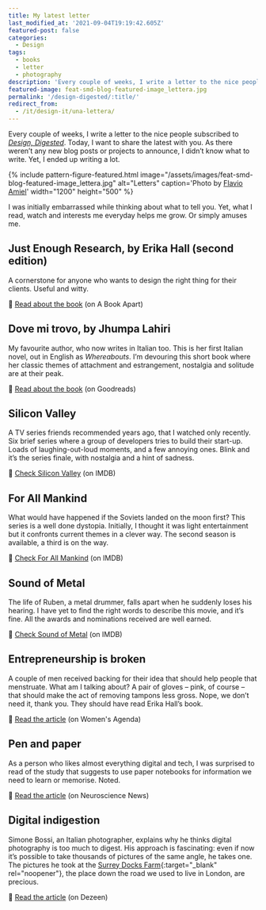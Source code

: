 ```yaml
---
title: My latest letter
last_modified_at: '2021-09-04T19:19:42.605Z'
featured-post: false
categories:
  - Design
tags:
  - books
  - letter
  - photography
description: 'Every couple of weeks, I write a letter to the nice people subscribed to Design, Digested. This is the one where I didn''t know what to write.'
featured-image: feat-smd-blog-featured-image_lettera.jpg
permalink: '/design-digested/:title/'
redirect_from:
  - /it/design-it/una-lettera/
---
```

<p class="lead">Every couple of weeks, I write a letter to the nice people subscribed to <a href="https://us10.campaign-archive.com/home/?u=0c9027b00ef8ad1210adae70d&id=d77c0b18a8" target="_blank" rel="noopener"><em>Design, Digested</em></a>. Today, I want to share the latest with you. As there weren’t any new blog posts or projects to announce, I didn’t know what to write. Yet, I ended up writing a lot.</p>

<!--more-->

{% include pattern-figure-featured.html image="/assets/images/feat-smd-blog-featured-image_lettera.jpg" alt="Letters" caption='Photo by <a href="https://unsplash.com/@flavioamiel" target="_blank" rel="noopener">Flavio Amiel</a>' width="1200" height="500" %}

I was initially embarrassed while thinking about what to tell you. Yet, what I read, watch and interests me everyday helps me grow. Or simply amuses me.

## Just Enough Research, by Erika Hall (second edition)

A cornerstone for anyone who wants to design the right thing for their clients. Useful and witty.

<p class="detached">🔗 <a href="https://abookapart.com/products/just-enough-research" target="_blank" rel="noopener">Read about the book</a> (on A Book Apart)</p>

## Dove mi trovo, by Jhumpa Lahiri

My favourite author, who now writes in Italian too. This is her first Italian novel, out in English as _Whereabouts_. I’m devouring this short book where her classic themes of attachment and estrangement, nostalgia and solitude are at their peak.

<p class="detached">🔗 <a href="https://www.goodreads.com/book/show/41584982-dove-mi-trovo" target="_blank" rel="noopener">Read about the book</a> (on Goodreads)</p>

## Silicon Valley

A TV series friends recommended years ago, that I watched only recently. Six brief series where a group of developers tries to build their start-up. Loads of laughing-out-loud moments, and a few annoying ones. Blink and it’s the series finale, with nostalgia and a hint of sadness.

<p class="detached">🔗 <a href="https://www.imdb.com/title/tt2575988/" target="_blank" rel="noopener">Check Silicon Valley</a> (on IMDB)</p>

## For All Mankind

What would have happened if the Soviets landed on the moon first? This series is a well done dystopia. Initially, I thought it was light entertainment but it confronts current themes in a clever way. The second season is available, a third is on the way.

<p class="detached">🔗 <a href="https://www.imdb.com/title/tt7772588/" target="_blank" rel="noopener">Check For All Mankind</a> (on IMDB)</p>

## Sound of Metal

The life of Ruben, a metal drummer, falls apart when he suddenly loses his hearing. I have yet to find the right words to describe this movie, and it’s fine. All the awards and nominations received are well earned.

<p class="detached">🔗 <a href="https://www.imdb.com/title/tt5363618/" target="_blank" rel="noopener">Check Sound of Metal</a> (on IMDB)</p>

## Entrepreneurship is broken

A couple of men received backing for their idea that should help people that menstruate. What am I talking about? A pair of gloves – pink, of course – that should make the act of removing tampons less gross. Nope, we don’t need it, thank you. They should have read Erika Hall’s book.

<p class="detached">🔗 <a href="https://womensagenda.com.au/latest/the-tampon-removal-glove-created-by-men-that-got-investor-backing-is-an-example-of-a-broken-system/" target="_blank" rel="noopener">Read the article</a> (on Women's Agenda)</p>

## Pen and paper

As a person who likes almost everything digital and tech, I was surprised to read of the study that suggests to use paper notebooks for information we need to learn or memorise. Noted.

<p class="detached">🔗 <a href="https://neurosciencenews.com/hand-writing-brain-activity-18069/" target="_blank" rel="noopener">Read the article</a> (on Neuroscience News)</p>

## Digital indigestion

Simone Bossi, an Italian photographer, explains why he thinks digital photography is too much to digest. His approach is fascinating: even if now it’s possible to take thousands of pictures of the same angle, he takes one. The pictures he took at the [Surrey Docks Farm](https://www.dezeen.com/2020/03/15/pup-architects-surrey-docks-farm-extension-architecture-london/){:target="_blank" rel="noopener"}, the place down the road we used to live in London, are precious.

<p class="detached">🔗 <a href="https://www.dezeen.com/2021/03/12/simone-bossi-architecture-photography-interview/" target="_blank" rel="noopener">Read the article</a> (on Dezeen)</p>
